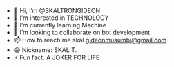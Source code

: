 - 👋 Hi, I’m @SKALTRONGIDEON
- 👀 I’m interested in TECHNOLOGY 
- 🌱 I’m currently learning Machine
- 💞️ I’m looking to collaborate on bot development 
- 📫 How to reach me skal gideonmusumbi@gmail.com 
- 😄 Nickname: SKAL T.
- ⚡ Fun fact: A JOKER FOR LIFE 

<!---
SKALTRONGIGEON/SKALTRONGIGEON is a ✨ special ✨ repository because its `README.md` (this file) appears on your GitHub profile.
You can click the Preview link to take a look at your changes.
--->

